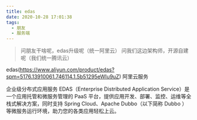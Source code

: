 ```yaml
---
title: edas
date: 2020-10-28 17:01:38
tags:
  - 朋友
  - 服务端
---
```

> 问朋友干啥呢，edas升级呢（统一阿里云）
> 问我们这边架构师，开源自建呢（我们统一腾讯云）

edas(https://www.aliyun.com/product/edas?spm=5176.13910061.746114.1.5b51295eWIu9uZ)
阿里云服务

企业级分布式应用服务 EDAS（Enterprise Distributed Application Service）是一个应用托管和微服务管理的 PaaS 平台，提供应用开发、部署、监控、运维等全栈式解决方案，同时支持 Spring Cloud、Apache Dubbo（以下简称 Dubbo ）等微服务运行环境，助力您的各类应用轻松上云。
